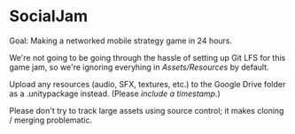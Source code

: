 # SocialJam
Goal: Making a networked mobile strategy game in 24 hours.

We're not going to be going through the hassle of setting up Git LFS for this game jam, so we're ignoring everyhing in *Assets/Resources* by default.

Upload any resources (audio, SFX, textures, etc.) to the Google Drive folder as a .unitypackage instead. (Please *include a timestamp*.)

Please don't try to track large assets using source control; it makes cloning / merging problematic.
